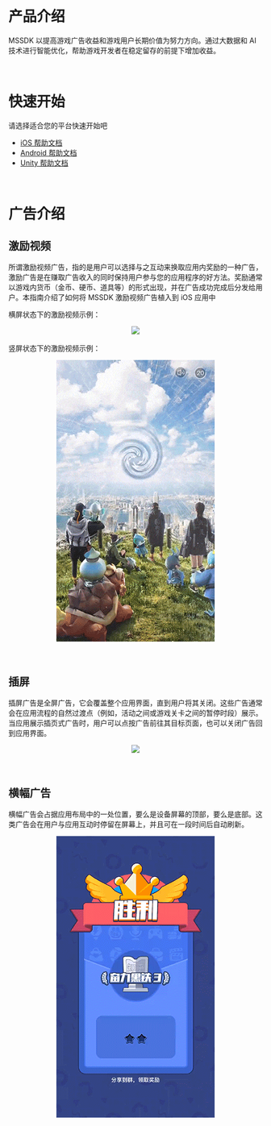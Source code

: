 # 产品介绍

MSSDK 以提高游戏广告收益和游戏用户长期价值为努力方向。通过大数据和 AI 技术进行智能优化，帮助游戏开发者在稳定留存的前提下增加收益。

<br>

# 快速开始

请选择适合您的平台快速开始吧

-  [iOS 帮助文档](/mssdk/ios/ios_start.md)
-  [Android 帮助文档](/mssdk/android/android_start.md)
-  [Unity 帮助文档](/mssdk/unity/unity_start.md)

<br>

# 广告介绍

## 激励视频

所谓激励视频广告，指的是用户可以选择与之互动来换取应用内奖励的一种广告，激励广告是在赚取广告收入的同时保持用户参与您的应用程序的好方法。奖励通常以游戏内货币（金币、硬币、道具等）的形式出现，并在广告成功完成后分发给用户。本指南介绍了如何将 MSSDK 激励视频广告植入到 iOS 应用中


横屏状态下的激励视频示例：

<center>

![](image/4.gif)

</center>

竖屏状态下的激励视频示例：

<center>

![](image/7.gif)

</center>

<br>

## 插屏

插屏广告是全屏广告，它会覆盖整个应用界面，直到用户将其关闭。这些广告通常会在应用流程的自然过渡点（例如，活动之间或游戏关卡之间的暂停时段）展示。当应用展示插页式广告时，用户可以点按广告前往其目标页面，也可以关闭广告回到应用界面。

<center>

![](image/3.gif)

</center>

<br>

## 横幅广告

横幅广告会占据应用布局中的一处位置，要么是设备屏幕的顶部，要么是底部。这类广告会在用户与应用互动时停留在屏幕上，并且可在一段时间后自动刷新。

<center>

![](image/6.gif)

</center>

<br>

